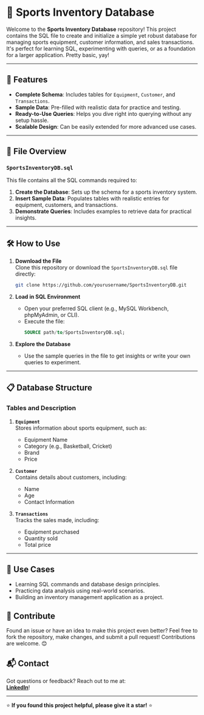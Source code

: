 # 🌟 Sports Inventory Database

 Welcome to the **Sports Inventory Database** repository! This project contains the SQL file to create and initialize a simple yet robust database for managing sports equipment, customer information, and sales transactions. It's perfect for learning SQL, experimenting with queries, or as a foundation for a larger application. Pretty basic, yay!

---

## 🚀 Features

- **Complete Schema**: Includes tables for `Equipment`, `Customer`, and `Transactions`.
- **Sample Data**: Pre-filled with realistic data for practice and testing.
- **Ready-to-Use Queries**: Helps you dive right into querying without any setup hassle.
- **Scalable Design**: Can be easily extended for more advanced use cases.

---

## 📂 File Overview

### `SportsInventoryDB.sql`  
This file contains all the SQL commands required to:
1. **Create the Database**: Sets up the schema for a sports inventory system.  
2. **Insert Sample Data**: Populates tables with realistic entries for equipment, customers, and transactions.  
3. **Demonstrate Queries**: Includes examples to retrieve data for practical insights.

---

## 🛠️ How to Use

1. **Download the File**  
   Clone this repository or download the `SportsInventoryDB.sql` file directly:
   ```bash
   git clone https://github.com/yourusername/SportsInventoryDB.git

2. **Load in SQL Environment**
   - Open your preferred SQL client (e.g., MySQL Workbench, phpMyAdmin, or CLI).
   - Execute the file:
     ```sql
     SOURCE path/to/SportsInventoryDB.sql;
     ```

3. **Explore the Database**
   - Use the sample queries in the file to get insights or write your own queries to experiment.

---

## 📋 Database Structure

### Tables and Description

1. **`Equipment`**  
   Stores information about sports equipment, such as:
   - Equipment Name  
   - Category (e.g., Basketball, Cricket)  
   - Brand  
   - Price  

2. **`Customer`**  
   Contains details about customers, including:
   - Name  
   - Age  
   - Contact Information  

3. **`Transactions`**  
   Tracks the sales made, including:
   - Equipment purchased  
   - Quantity sold  
   - Total price  

---

## 🎯 Use Cases
- Learning SQL commands and database design principles.
- Practicing data analysis using real-world scenarios.
- Building an inventory management application as a project.

## 🙌 Contribute
Found an issue or have an idea to make this project even better? Feel free to fork the repository, make changes, and submit a pull request! Contributions are welcome. 😊

## 📬 Contact
Got questions or feedback? Reach out to me at:  
 **[LinkedIn](https://linkedin.com/in/salmanazamdev)**!

---

⭐ **If you found this project helpful, please give it a star!** ⭐
